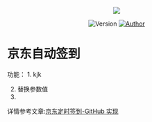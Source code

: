 <p align="center">
    <img src="https://cdn.jsdelivr.net/gh/ruicky/ruicky.github.io/2020/06/05/jd-sign/0.png">
</p>

<p align="center">
    <img alt="Version" src="https://img.shields.io/badge/release-0.0.1-blue"/>
    <a href="https://github.com/ruicky">
        <img alt="Author" src="https://img.shields.io/badge/author-ruicky-blueviolet"/>
    </a>
</p>





# 京东自动签到

功能：
1.
kjk

2. 替换参数值
3.
详情参考文章:[京东定时签到-GitHub 实现](https://ruicky.me/2020/06/05/jd-sign/)

